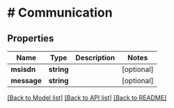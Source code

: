 # # Communication

## Properties

Name | Type | Description | Notes
------------ | ------------- | ------------- | -------------
**msisdn** | **string** |  | [optional]
**message** | **string** |  | [optional]

[[Back to Model list]](../../README.md#models) [[Back to API list]](../../README.md#endpoints) [[Back to README]](../../README.md)
